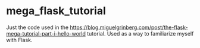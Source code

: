 # mega_flask_tutorial

Just the code used in the https://blog.miguelgrinberg.com/post/the-flask-mega-tutorial-part-i-hello-world tutorial. Used as a way to familiarize myself with Flask.
